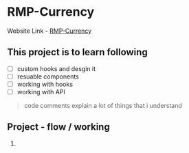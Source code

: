 # RMP-Currency
Website Link - [RMP-Currency](https://rmp-currency.vercel.app/)

## This project is to learn following
- [ ] custom hooks and desgin it 
- [ ] resuable components
- [ ] working with hooks 
- [ ] working with API

> code comments explain a lot of things that i understand

## Project - flow / working
1. 